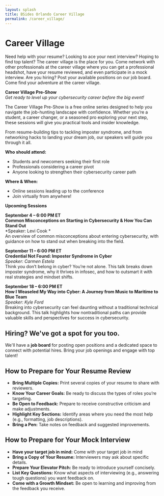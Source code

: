 ```yaml
---
layout: splash
title: BSides Orlando Career Village
permalink: /career_village/
---
```

# Career Village
Need help with your resume? Looking to ace your next interview? Hoping to find top talent? The career village is the place for you. Come network with other professionals at the career village where you can get a professional headshot, have your resume reviewed, and even participate in a mock interview. Are you hiring? Post your available positions on our job board. Come find your adventure at the career village.

**Career Village Pre-Show**
<br>*Get ready to level up your cybersecurity career before the big event!*

The Career Village Pre-Show is a free online series designed to help you navigate the job-hunting landscape with confidence. Whether you’re a student, a career changer, or a seasoned pro exploring your next step, these sessions will give you practical tools and insider knowledge.

From resume-building tips to tackling imposter syndrome, and from networking hacks to landing your dream job, our speakers will guide you through it all.

**Who should attend:**
* Students and newcomers seeking their first role
* Professionals considering a career pivot
* Anyone looking to strengthen their cybersecurity career path

**Where & When:**
+ Online sessions leading up to the conference
+ Join virtually from anywhere!


__Upcoming Sessions__

**September 4 – 6:00 PM ET**  
**Common Misconceptions on Starting in Cybersecurity & How You Can Stand Out**  
*Speaker: Levi Cook *  
An overview of common misconceptions about entering cybersecurity, with guidance on how to stand out when breaking into the field.

**September 11 – 6:00 PM ET**  
**Credential Not Found: Imposter Syndrome in Cyber**  
*Speaker: Carmen Estela*  
Think you don’t belong in cyber? You’re not alone. This talk breaks down imposter syndrome, why it thrives in infosec, and how to outsmart it with real strategies and mindset shifts.

**September 18 – 6:00 PM ET**  
**How I Weaseled My Way into Cyber: A Journey from Music to Maritime to Blue Team**  
*Speaker: Kyle Ford*  
Breaking into cybersecurity can feel daunting without a traditional technical background. This talk highlights how nontraditional paths can provide valuable skills and perspectives for success in cybersecurity.

## Hiring? We've got a spot for you too.
We'll have a **job board** for posting open positions and a dedicated space to connect with potential hires. Bring your job openings and engage with top talent!

## How to Prepare for Your Resume Review
* **Bring Multiple Copies:** Print several copies of your resume to share with reviewers.
* **Know Your Career Goals:** Be ready to discuss the types of roles you’re targeting.
* **Be Open to Feedback:** Prepare to receive constructive criticism and make adjustments.
* **Highlight Key Sections:** Identify areas where you need the most help (e.g., formatting, job descriptions).
* **Bring a Pen:** Take notes on feedback and suggested improvements.


## How to Prepare for Your Mock Interview
* **Have your target job in mind:** Come with your target job in mind
* **Bring a Copy of Your Resume:** Interviewers may ask about specific details.
* **Prepare Your Elevator Pitch:** Be ready to introduce yourself concisely.
* **List Key Questions:** Know what aspects of interviewing (e.g., answering tough questions) you want feedback on.
* **Come with a Growth Mindset:** Be open to learning and improving from the feedback you receive.
